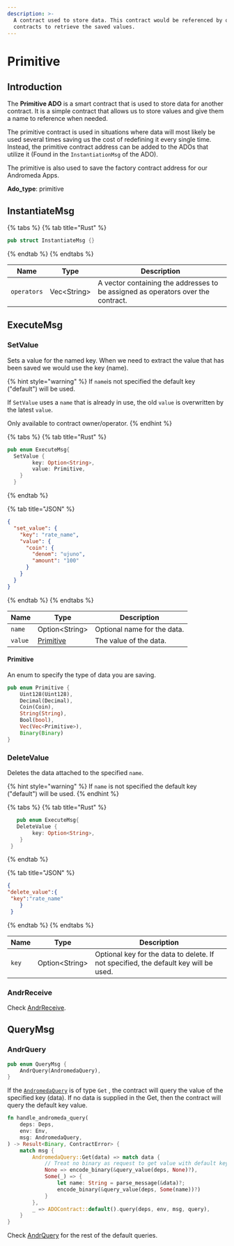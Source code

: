 ```yaml
---
description: >-
  A contract used to store data. This contract would be referenced by other
  contracts to retrieve the saved values.
---
```


# Primitive

## Introduction

The **Primitive ADO** is a smart contract that is used to store data for another contract. It is a simple contract that allows us to store values and give them a name to reference when needed.&#x20;

The primitive contract is used in situations where data will most likely be used several times saving us the cost of redefining it every single time. Instead, the primitive contract address can be added to the ADOs that utilize it (Found in the `InstantiationMsg` of the ADO).&#x20;

The primitive is also used to save the factory contract address for our Andromeda Apps.

**Ado\_type**: primitive

## InstantiateMsg

{% tabs %}
{% tab title="Rust" %}
```rust
pub struct InstantiateMsg {}
```
{% endtab %}
{% endtabs %}

| Name        | Type         | Description                                                                      |
| ----------- | ------------ | -------------------------------------------------------------------------------- |
| `operators` | Vec\<String> | A vector containing the addresses to be assigned as operators over the contract. |

## ExecuteMsg

### SetValue

Sets a value for the named key. When we need to extract the value that has been saved we would use the key (name).

{% hint style="warning" %}
If `name`is not specified the default key ("default") will be used.

If `SetValue` uses a `name` that is already in use, the old `value` is overwritten by the latest `value`.

Only available to contract owner/operator.
{% endhint %}

{% tabs %}
{% tab title="Rust" %}
```rust
pub enum ExecuteMsg{
  SetValue {
        key: Option<String>,
        value: Primitive,
    }
  }
```
{% endtab %}

{% tab title="JSON" %}
```json
{
  "set_value": {
    "key": "rate_name",
    "value": {
      "coin": {
        "denom": "ujuno",
        "amount": "100"
      }
    }
  }
}
```
{% endtab %}
{% endtabs %}

| Name    | Type                                | Description                 |
| ------- | ----------------------------------- | --------------------------- |
| `name`  | Option\<String>                     | Optional name for the data. |
| `value` | [Primitive](primitive.md#primitive) | The value of the data.      |

#### Primitive

An enum to specify the type of data you are saving.

```rust
pub enum Primitive {
    Uint128(Uint128),
    Decimal(Decimal),
    Coin(Coin),
    String(String),
    Bool(bool),
    Vec(Vec<Primitive>),
    Binary(Binary)
}
```

### DeleteValue

Deletes the data attached to the specified `name`.

{% hint style="warning" %}
If `name` is not specified the default key ("default") will be used.
{% endhint %}

{% tabs %}
{% tab title="Rust" %}
```rust
   pub enum ExecuteMsg{
   DeleteValue {
        key: Option<String>,
    }
 }
```
{% endtab %}

{% tab title="JSON" %}
```json
{
"delete_value":{
 "key":"rate_name"
    }
 }

```
{% endtab %}
{% endtabs %}

| Name  | Type            | Description                                                                          |
| ----- | --------------- | ------------------------------------------------------------------------------------ |
| `key` | Option\<String> | Optional key for the data to delete. If not specified, the default key will be used. |

### AndrReceive

Check [AndrReceive](../../platform-and-framework/ado\_base.md).

## QueryMsg

### AndrQuery

```rust
pub enum QueryMsg {
    AndrQuery(AndromedaQuery),
}
```

If the [`AndromedaQuery`](../../platform-and-framework/ado\_base.md#andromedaquery) is of type `Get` , the contract will query the value of the specified key (data). If no data is supplied in the Get, then the contract will query the default key value.

```rust
fn handle_andromeda_query(
    deps: Deps,
    env: Env,
    msg: AndromedaQuery,
) -> Result<Binary, ContractError> {
    match msg {
        AndromedaQuery::Get(data) => match data {
            // Treat no binary as request to get value with default key.
            None => encode_binary(&query_value(deps, None)?),
            Some(_) => {
                let name: String = parse_message(&data)?;
                encode_binary(&query_value(deps, Some(name))?)
            }
        },
        _ => ADOContract::default().query(deps, env, msg, query),
    }
}
```

Check [AndrQuery](../../platform-and-framework/ado\_base.md#andrquery) for the rest of the default queries.
